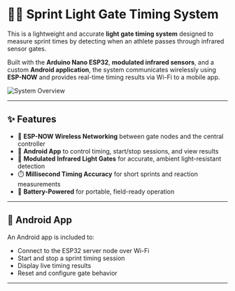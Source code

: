 # 🏃‍♂️ Sprint Light Gate Timing System

This is a lightweight and accurate **light gate timing system** designed to measure sprint times by detecting when an athlete passes through infrared sensor gates.

Built with the **Arduino Nano ESP32**, **modulated infrared sensors**, and a custom **Android application**, the system communicates wirelessly using **ESP-NOW** and provides real-time timing results via Wi-Fi to a mobile app.

![System Overview](https://github.com/user-attachments/assets/765a1288-913e-44d9-bb80-24fb6ce1e2b9)

---

## ✨ Features

- 📡 **ESP-NOW Wireless Networking** between gate nodes and the central controller
- 📲 **Android App** to control timing, start/stop sessions, and view results
- 🔦 **Modulated Infrared Light Gates** for accurate, ambient light-resistant detection
- ⏱️ **Millisecond Timing Accuracy** for short sprints and reaction measurements
- 🔋 **Battery-Powered** for portable, field-ready operation

---

## 📲 Android App

An Android app is included to:

- Connect to the ESP32 server node over Wi-Fi
- Start and stop a sprint timing session
- Display live timing results
- Reset and configure gate behavior
---


